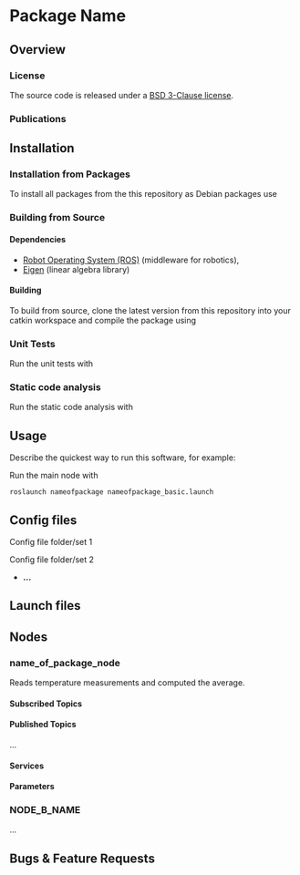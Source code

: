 # Package Name

## Overview



### License

The source code is released under a [BSD 3-Clause license](nameofpackage/LICENSE).






### Publications





## Installation

### Installation from Packages

To install all packages from the this repository as Debian packages use


### Building from Source

#### Dependencies

- [Robot Operating System (ROS)](http://wiki.ros.org) (middleware for robotics),
- [Eigen] (linear algebra library)

#### Building

To build from source, clone the latest version from this repository into your catkin workspace and compile the package using


### Unit Tests

Run the unit tests with


### Static code analysis

Run the static code analysis with


## Usage

Describe the quickest way to run this software, for example:

Run the main node with

	roslaunch nameofpackage nameofpackage_basic.launch

## Config files

Config file folder/set 1


Config file folder/set 2

* **...**

## Launch files






## Nodes

### name_of_package_node

Reads temperature measurements and computed the average.


#### Subscribed Topics


#### Published Topics

...


#### Services


#### Parameters


### NODE_B_NAME

...


## Bugs & Feature Requests


[ROS]: http://www.ros.org
[rviz]: http://wiki.ros.org/rviz
[Eigen]: http://eigen.tuxfamily.org
